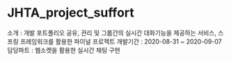 # JHTA_project_suffort
소개 : 개발 포트폴리오 공유, 관리 및 그룹간의 실시간 대화기능을 제공하는 서비스, 스프링 프레임워크를 활용한 파이널 프로젝트
개발기간 : 2020-08-31 ~ 2020-09-07
담당파트 : 웹소켓을 활용한 실시간 채팅 구현
